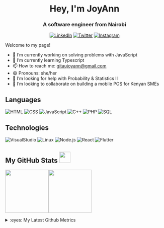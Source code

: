 <!-- name -->
<h1 align="center">Hey, I'm JoyAnn</h1>
<h3 align="center">A software engineer from Nairobi</h3>
<!-- social media links -->
<p align="center">
  <a href="https://www.linkedin.com/in/joyann-gitau"><img src="https://img.shields.io/badge/LinkedIn--_.svg?style=social&logo=linkedin" alt="LinkedIn"></a>
  <a href="https://www.twitter.com/in/joyanngitau"><img src="https://img.shields.io/badge/Twitter--_.svg?style=social&logo=twitter" alt="Twitter"></a>
  <a href="https://www.instagram.com/in/joyann.gitau"><img src="https://img.shields.io/badge/Instagram--_.svg?style=social&logo=instagram" alt="Instagram"></a>
</p>

<p>Welcome to my page!</p>

- 🔭 I’m currently working on solving problems with JavaScript
- 🌱 I’m currently learning Typescript
- 📫 How to reach me: gitaujoyann@gmail.com
- 😄 Pronouns: she/her
- 🤔 I’m looking for help with Probability & Statistics II
- 👯 I’m looking to collaborate on building a mobile POS for Kenyan SMEs


## Languages

![HTML](https://img.shields.io/badge/-HTML5-000?&logo=HTML5)
![CSS](https://img.shields.io/badge/-CSS3-000?&logo=CSS3)
![JavaScript](https://img.shields.io/badge/-JavaScript-000?&logo=JavaScript)
![C++](https://img.shields.io/badge/-C++-000?&logo=c%2b%2b&logoColor=00599C)
![PHP](https://img.shields.io/badge/-PHP-000?&logo=PHP)
![SQL](https://img.shields.io/badge/-SQL-000?&logo=MySQL)

## Technologies

![VisualStudio](https://img.shields.io/badge/-VisualStudio-000?&logo=VisualStudio)
![Linux](https://img.shields.io/badge/-Linux-000?&logo=Linux)
![Node.js](https://img.shields.io/badge/-Node.js-000?&logo=node.js)
![React](https://img.shields.io/badge/-React-000?&logo=React)
![Flutter](https://img.shields.io/badge/-Flutter-000?&logo=Flutter)

##  My GitHub Stats <img src = "https://i.pinimg.com/originals/65/c4/f4/65c4f452571be1261e9c623f7da488ac.gif" width = 35px>

<a href="#"><img height="137px" src="https://github-readme-stats.vercel.app/api?username=joyanngitau&hide_title=true&hide_border=true&show_icons=true&include_all_commits=true&count_private=true&line_height=21&text_color=000&icon_color=000&bg_color=0,ea6161,ffc64d,fffc4d,52fa5a&theme=graywhite" /><!-- wi*quL3fcV --><img height="137px" src="https://github-readme-stats.vercel.app/api/top-langs/?username=joyanngitau&hide=html&hide_title=true&hide_border=true&layout=compact&langs_count=6&exclude_repo=comp426,Redventures-Movie-Quotes&text_color=000&icon_color=fff&bg_color=0,52fa5a,4dfcff,c64dff&theme=graywhite" /></a>

<details>
<summary>:eyes: My Latest Github Metrics</summary>

![Metrics](https://metrics.lecoq.io/joyanngitau?template=terminal&lines=1&activity=1&base=header%2C%20activity%2C%20community%2C%20repositories%2C%20metadata&base.indepth=false&base.hireable=false&base.skip=false&lines=false&lines.sections=base&lines.repositories.limit=4&lines.history.limit=1&activity=false&activity.limit=5&activity.load=300&activity.days=14&activity.visibility=all&activity.timestamps=false&activity.filter=all&config.timezone=Africa%2FNairobi)

</details>